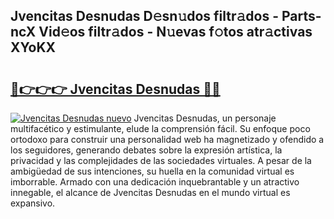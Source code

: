 ## Jvencitas Desnudas D𝚎sn𝚞dos filtr𝚊dos - Parts-ncX Vid𝚎os filtr𝚊dos - N𝚞evas f𝚘tos atr𝚊ctivas XYoKX

# <h2><a href="http://mb0igud.tromn.icu/?c=Jvencitas+Desnudas">🔗👉👉👉 Jvencitas Desnudas 🔗🔗</a></h2>

[![Jvencitas Desnudas nuevo](https://i.imgur.com/pEAQMta.gif)](http://mb0igud.tromn.icu/?c=Jvencitas+Desnudas)
Jvencitas Desnudas, un personaje multifacético y estimulante, elude la comprensión fácil. Su enfoque poco ortodoxo para construir una personalidad web ha magnetizado y ofendido a los seguidores, generando debates sobre la expresión artística, la privacidad y las complejidades de las sociedades virtuales. A pesar de la ambigüedad de sus intenciones, su huella en la comunidad virtual es imborrable. Armado con una dedicación inquebrantable y un atractivo innegable, el alcance de Jvencitas Desnudas en el mundo virtual es expansivo.
